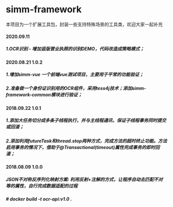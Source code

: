 # simm-framework
本项目为一个扩展工具包，封装一些支持特殊场景的工具类，欢迎大家一起补充

#### 2020.09.11
##### 1.OCR识别 - 增加竖版营业执照的识别DEMO，代码改造成策略模式；

#### 2020.08.21 1.0.2
##### 1.增加simm-vue 一个前端vue测试项目，主要用于平常的功能验证；
##### 2.准备做一个身份证识别用的OCR组件，采用tess4j技术；添加simm-framework-common模块进行验证；

#### 2018.09.22 1.0.1
##### 1.添加大任务切分成多条子线程执行，并与主线程通讯，保证子线程事务同时提交或回滚；
##### 2.添加利用futureTask和thread.stop两种方式，完成方法的超时终止功能。方法启用事务的情况下，借助于@Transactional(timeout)属性完成事务的即时回滚；

#### 2018.08.09  1.0.0
##### JSON不对称反序列化映射方案: 利用反射+注解的方式，让程序自动去匹配不对等的属性，自行完成数据适配的过程


##### # docker build -t ocr-api:v1.0 .
